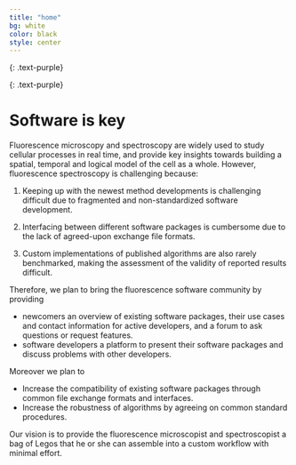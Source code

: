 ```yaml
---
title: "home"
bg: white
color: black
style: center
---
```


{: .text-purple}

<span class="fa-stack subtlecircle" style="font-size:80px; background:rgba(255,166,0,0.1)">
  <i class="fa fa-desktop fa-stack-2x text-white"></i>
  <i class="fa fa-desktop fa-stack-1x text-orange"></i>
</span>
<span class="fa-stack subtlecircle" style="font-size:80px; background:rgba(255,166,0,0.1)">
  <i class="fa fa-microscope fa-stack-2x text-white"></i>
  <i class="fa fa-microscope fa-stack-1x text-orange"></i>
</span>
<span class="fa-stack subtlecircle" style="font-size:80px; background:rgba(255,166,0,0.1)">
  <i class="fa fa-vial fa-stack-2x text-white"></i>
  <i class="fa fa-vial fa-stack-1x text-orange"></i>
</span>
<span class="fa-stack subtlecircle" style="font-size:80px; background:rgba(255,166,0,0.1)">
  <i class="fa fa-heart fa-stack-2x text-white"></i>
  <i class="fa fa-heart fa-stack-1x text-orange"></i>
</span>

{: .text-purple}
# Software is key

Fluorescence microscopy and spectroscopy are widely used to study cellular processes in real time, 
and provide key insights towards building a spatial, temporal and logical model of the cell as a whole.
However, fluorescence spectroscopy is challenging because: 

1. Keeping up with the newest method developments is challenging difficult due to fragmented and 
non-standardized software development. 

2. Interfacing between different software packages is cumbersome due to the lack of agreed-upon exchange file formats. 

3. Custom implementations of published algorithms are also rarely benchmarked, making the 
assessment of the validity of reported results difficult.


Therefore, we plan to bring the fluorescence software community by providing

* newcomers an overview of existing software packages, their use cases and contact information for active 
developers, and a forum to ask questions or request features.
* software developers a platform to present their software packages and discuss problems with other developers.

Moreover we plan to 

* Increase the compatibility of existing software packages through common file exchange formats and interfaces.
* Increase the robustness of algorithms by agreeing on common standard procedures.

Our vision is to provide the fluorescence microscopist and spectroscopist a bag of Legos that he or she can assemble 
into a custom workflow with minimal effort.


